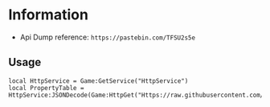 # Information  
- Api Dump reference: `https://pastebin.com/TFSU2s5e`  

## Usage
```   
local HttpService = Game:GetService("HttpService")
local PropertyTable = HttpService:JSONDecode(Game:HttpGet("Https://raw.githubusercontent.com/DoComplement/Roblox/main/API_Dump/Dump.txt"))
```  
